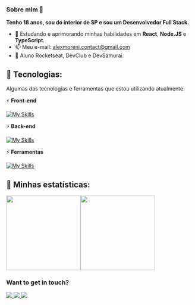 ### Sobre mim 👋

**Tenho 18 anos, sou do interior de SP e sou um Desenvolvedor Full Stack.**

- 🌱 Estudando e aprimorando minhas habilidades em **React**, **Node.JS** e **TypeScript**.
- 📫 Meu e-mail: <a href="mailto:alexmoreni.contact@gmail.com">alexmoreni.contact@gmail.com</a>
- 🚀 Aluno Rocketseat, DevClub e DevSamurai.
  
## 🤖 Tecnologias:
Algumas das tecnologias e ferramentas que estou utilizando atualmente:

⚡ **Front-end**

[![My Skills](https://skillicons.dev/icons?i=html,css,js,ts,jquery,react,tailwind,sass,styledcomponents)](https://skillicons.dev)

⚡ **Back-end**

[![My Skills](https://skillicons.dev/icons?i=nodejs,postgresql)](https://skillicons.dev)

⚡ **Ferramentas**

[![My Skills](https://skillicons.dev/icons?i=git,figma)](https://skillicons.dev)

## 📖 Minhas estatísticas: 

<div style="display: flex;">
  <a href="https://github.com/alexmoreni/github-readme-stats">
  <img height=200 align="center" src="https://github-readme-stats.vercel.app/api?username=alexmoreni" />
  </a>
  <a href="https://github.com/alexmoreni/convoychat">
    <img height=200 align="center" src="https://github-readme-stats.vercel.app/api/top-langs?username=alexmoreni&layout=compact&langs_count=8&card_width=320" />
  </a>
</div>


### Want to get in touch?
<a href="https://www.linkedin.com/in/alex-moreni/" target="_blank">
  <img src="https://img.shields.io/badge/LinkedIn-0077B5?style=for-the-badge&logo=linkedin&logoColor=white" />
</a>

<a href="https://contate.me/moreni" target="_blank">
  <img src="https://img.shields.io/badge/WhatsApp-25D366?style=for-the-badge&logo=whatsapp&logoColor=white" />
</a>

<a href="mailto:alexmoreni.contact@gmail.com" target="_blank">
  <img src="https://img.shields.io/badge/Gmail-D14836?style=for-the-badge&logo=gmail&logoColor=white" />
</a>


